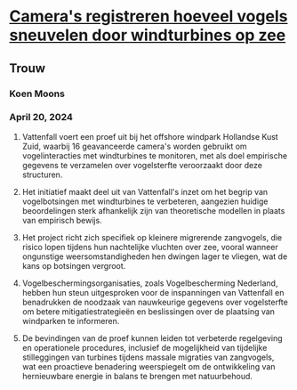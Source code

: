 # [Camera's registreren hoeveel vogels sneuvelen door windturbines op zee](https://advance.lexis.com/api/document?collection=news&id=urn:contentItem:6BV4-KTX1-DYRY-X022-00000-00&context=1519360)
## Trouw
### Koen Moons
### April 20, 2024

1. Vattenfall voert een proef uit bij het offshore windpark Hollandse Kust Zuid, waarbij 16 geavanceerde camera's worden gebruikt om vogelinteracties met windturbines te monitoren, met als doel empirische gegevens te verzamelen over vogelsterfte veroorzaakt door deze structuren.

2. Het initiatief maakt deel uit van Vattenfall's inzet om het begrip van vogelbotsingen met windturbines te verbeteren, aangezien huidige beoordelingen sterk afhankelijk zijn van theoretische modellen in plaats van empirisch bewijs.

3. Het project richt zich specifiek op kleinere migrerende zangvogels, die risico lopen tijdens hun nachtelijke vluchten over zee, vooral wanneer ongunstige weersomstandigheden hen dwingen lager te vliegen, wat de kans op botsingen vergroot.

4. Vogelbeschermingsorganisaties, zoals Vogelbescherming Nederland, hebben hun steun uitgesproken voor de inspanningen van Vattenfall en benadrukken de noodzaak van nauwkeurige gegevens over vogelsterfte om betere mitigatiestrategieën en beslissingen over de plaatsing van windparken te informeren.

5. De bevindingen van de proef kunnen leiden tot verbeterde regelgeving en operationele procedures, inclusief de mogelijkheid van tijdelijke stilleggingen van turbines tijdens massale migraties van zangvogels, wat een proactieve benadering weerspiegelt om de ontwikkeling van hernieuwbare energie in balans te brengen met natuurbehoud.
